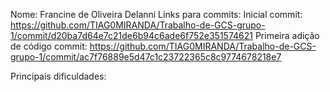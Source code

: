 Nome: Francine de Oliveira Delanni
Links para commits:
Inicial commit: https://github.com/TIAG0MIRANDA/Trabalho-de-GCS-grupo-1/commit/d20ba7d64e7c21de6b94c6ade6f752e351574621
Primeira adição de código commit: https://github.com/TIAG0MIRANDA/Trabalho-de-GCS-grupo-1/commit/ac7f76889e5d47c1c23722365c8c9774678218e7

Principais dificuldades: 
